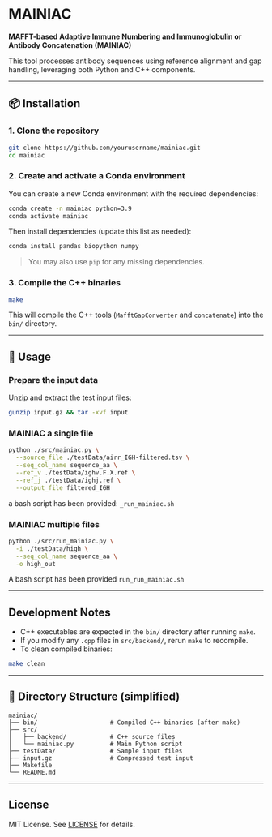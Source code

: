 # MAINIAC

**MAFFT-based Adaptive Immune Numbering and Immunoglobulin or Antibody Concatenation (MAINIAC)**

This tool processes antibody sequences using reference alignment and gap handling, leveraging both Python and C++ components.

---

## 📦 Installation

### 1. Clone the repository
```bash
git clone https://github.com/yourusername/mainiac.git
cd mainiac
```

### 2. Create and activate a Conda environment

You can create a new Conda environment with the required dependencies:

```bash
conda create -n mainiac python=3.9
conda activate mainiac
```

Then install dependencies (update this list as needed):

```bash
conda install pandas biopython numpy
```

> You may also use `pip` for any missing dependencies.

### 3. Compile the C++ binaries

```bash
make
```

This will compile the C++ tools (`MafftGapConverter` and `concatenate`) into the `bin/` directory.

---

## 🚀 Usage

### Prepare the input data

Unzip and extract the test input files:

```bash
gunzip input.gz && tar -xvf input
```

### MAINIAC a single file

```bash
python ./src/mainiac.py \
  --source_file ./testData/airr_IGH-filtered.tsv \
  --seq_col_name sequence_aa \
  --ref_v ./testData/ighv.F.X.ref \
  --ref_j ./testData/ighj.ref \
  --output_file filtered_IGH
```

a bash script has been provided: `_run_mainiac.sh`

### MAINIAC multiple files


```bash
python ./src/run_mainiac.py \
  -i ./testData/high \
  --seq_col_name sequence_aa \
  -o high_out
```

A bash script has been provided `run_run_mainiac.sh`

---

## Development Notes

- C++ executables are expected in the `bin/` directory after running `make`.
- If you modify any `.cpp` files in `src/backend/`, rerun `make` to recompile.
- To clean compiled binaries:

```bash
make clean
```

---

## 📁 Directory Structure (simplified)

```
mainiac/
├── bin/                    # Compiled C++ binaries (after make)
├── src/
│   ├── backend/            # C++ source files
│   └── mainiac.py          # Main Python script
├── testData/               # Sample input files
├── input.gz                # Compressed test input
├── Makefile
└── README.md
```

---



## License

MIT License. See [LICENSE](LICENSE) for details.

